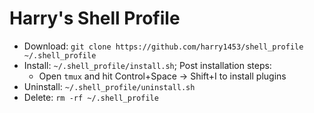 # Harry's Shell Profile

* Download: `git clone https://github.com/harry1453/shell_profile ~/.shell_profile`
* Install: `~/.shell_profile/install.sh`; Post installation steps:
  * Open `tmux` and hit Control+Space -> Shift+I to install plugins
* Uninstall: `~/.shell_profile/uninstall.sh`
* Delete: `rm -rf ~/.shell_profile`
